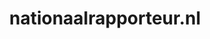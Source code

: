---
layout: post
title:  "nationaalrapporteur.nl"
internal_url:  "/dutchgov/nationaalrapporteur.nl.html"
subdomains_count: 4
all_subdomains_count: 5
urls_count: 4
ssl_rank: 0
http_rank: 70
url_link: /data/nationaalrapporteur.nl/urls.txt
all_subdomains_link: /data/nationaalrapporteur.nl/all_subdomains.txt
subdomains_link: /data/nationaalrapporteur.nl/subdomains.txt
categories: dutchgov
---